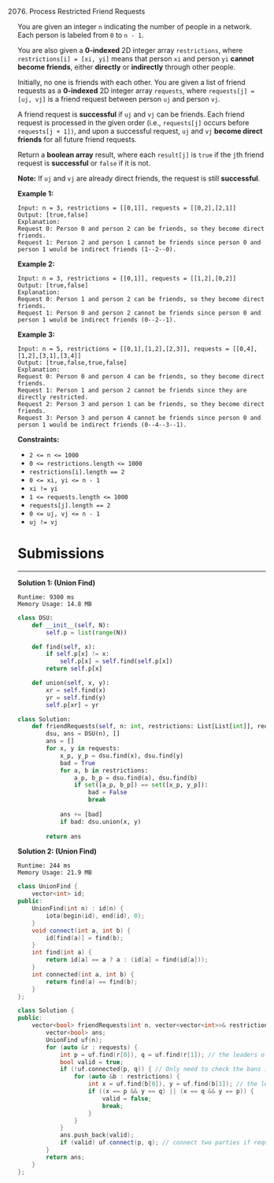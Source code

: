 2076. Process Restricted Friend Requests

You are given an integer `n` indicating the number of people in a network. Each person is labeled from `0` to `n - 1`.

You are also given a **0-indexed** 2D integer array `restrictions`, where `restrictions[i] = [xi, yi]` means that person `xi` and person `yi` **cannot become friends**, either **directly** or **indirectly** through other people.

Initially, no one is friends with each other. You are given a list of friend requests as a **0-indexed** 2D integer array `requests`, where `requests[j] = [uj, vj]` is a friend request between person `uj` and person `vj`.

A friend request is **successful** if `uj` and `vj` can be friends. Each friend request is processed in the given order (i.e., `requests[j]` occurs before `requests[j + 1])`, and upon a successful request, `uj` and `vj` **become direct friends** for all future friend requests.

Return a **boolean array** result, where each `result[j]` is `true` if the `j`th friend request is **successful** or `false` if it is not.

**Note:** If `uj` and `vj` are already direct friends, the request is still **successful**.

 

**Example 1:**
```
Input: n = 3, restrictions = [[0,1]], requests = [[0,2],[2,1]]
Output: [true,false]
Explanation:
Request 0: Person 0 and person 2 can be friends, so they become direct friends. 
Request 1: Person 2 and person 1 cannot be friends since person 0 and person 1 would be indirect friends (1--2--0).
```

**Example 2:**
```
Input: n = 3, restrictions = [[0,1]], requests = [[1,2],[0,2]]
Output: [true,false]
Explanation:
Request 0: Person 1 and person 2 can be friends, so they become direct friends.
Request 1: Person 0 and person 2 cannot be friends since person 0 and person 1 would be indirect friends (0--2--1).
```

**Example 3:**
```
Input: n = 5, restrictions = [[0,1],[1,2],[2,3]], requests = [[0,4],[1,2],[3,1],[3,4]]
Output: [true,false,true,false]
Explanation:
Request 0: Person 0 and person 4 can be friends, so they become direct friends.
Request 1: Person 1 and person 2 cannot be friends since they are directly restricted.
Request 2: Person 3 and person 1 can be friends, so they become direct friends.
Request 3: Person 3 and person 4 cannot be friends since person 0 and person 1 would be indirect friends (0--4--3--1).
```

**Constraints:**

* `2 <= n <= 1000`
* `0 <= restrictions.length <= 1000`
* `restrictions[i].length == 2`
* `0 <= xi, yi <= n - 1`
* `xi != yi`
* `1 <= requests.length <= 1000`
* `requests[j].length == 2`
* `0 <= uj, vj <= n - 1`
* `uj != vj`

# Submissions
---
**Solution 1: (Union Find)**
```
Runtime: 9300 ms
Memory Usage: 14.8 MB
```
```python
class DSU:
    def __init__(self, N):
        self.p = list(range(N))

    def find(self, x):
        if self.p[x] != x:
            self.p[x] = self.find(self.p[x])
        return self.p[x]

    def union(self, x, y):
        xr = self.find(x)
        yr = self.find(y)
        self.p[xr] = yr

class Solution:
    def friendRequests(self, n: int, restrictions: List[List[int]], requests: List[List[int]]) -> List[bool]:
        dsu, ans = DSU(n), []
        ans = []
        for x, y in requests:
            x_p, y_p = dsu.find(x), dsu.find(y)
            bad = True
            for a, b in restrictions:
                a_p, b_p = dsu.find(a), dsu.find(b)
                if set([a_p, b_p]) == set([x_p, y_p]):
                    bad = False
                    break
                    
            ans += [bad]
            if bad: dsu.union(x, y)
                
        return ans
```

**Solution 2: (Union Find)**
```
Runtime: 244 ms
Memory Usage: 21.9 MB
```
```c++
class UnionFind {
    vector<int> id;
public:
    UnionFind(int n) : id(n) {
        iota(begin(id), end(id), 0);
    }
    void connect(int a, int b) {
        id[find(a)] = find(b);
    }
    int find(int a) {
        return id[a] == a ? a : (id[a] = find(id[a]));
    }
    int connected(int a, int b) {
        return find(a) == find(b);
    }
};

class Solution {
public:
    vector<bool> friendRequests(int n, vector<vector<int>>& restrictions, vector<vector<int>>& requests) {
        vector<bool> ans;
        UnionFind uf(n);
        for (auto &r : requests) {
            int p = uf.find(r[0]), q = uf.find(r[1]); // the leaders of the two parties
            bool valid = true;
            if (!uf.connected(p, q)) { // Only need to check the bans if the two parties are not already connected
                for (auto &b : restrictions) {
                    int x = uf.find(b[0]), y = uf.find(b[1]); // the leaders of the two banned parties
                    if ((x == p && y == q) || (x == q && y == p)) {
                        valid = false;
                        break;
                    }
                }
            }
            ans.push_back(valid);
            if (valid) uf.connect(p, q); // connect two parties if request is valid
        }
        return ans;
    }
};
```
